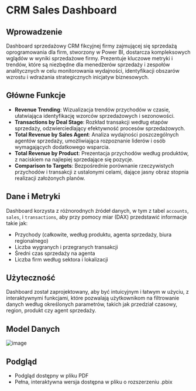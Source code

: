 # CRM Sales Dashboard

## Wprowadzenie
Dashboard sprzedażowy CRM fikcyjnej firmy zajmującej się sprzedażą oprogramowania dla firm, stworzony w Power BI, dostarcza kompleksowych wglądów w wyniki sprzedażowe firmy. Prezentuje kluczowe metryki i trendów, które są niezbędne dla menedżerów sprzedaży i zespołów analitycznych w celu monitorowania wydajności, identyfikacji obszarów wzrostu i wdrażania strategicznych inicjatyw biznesowych.

## Główne Funkcje

- **Revenue Trending**: Wizualizacja trendów przychodów w czasie, ułatwiająca identyfikację wzorców sprzedażowych i sezonowości.
- **Transactions by Deal Stage**: Rozkład transakcji według etapów sprzedaży, odzwierciedlający efektywność procesów sprzedażowych.
- **Total Revenue by Sales Agent**: Analiza wydajności poszczególnych agentów sprzedaży, umożliwiająca rozpoznanie liderów i osób wymagających dodatkowego wsparcia.
- **Total Revenue by Product**: Prezentacja przychodów według produktów, z naciskiem na najlepiej sprzedające się pozycje.
- **Comparison to Targets**: Bezpośrednie porównanie rzeczywistych przychodów i transakcji z ustalonymi celami, dające jasny obraz stopnia realizacji założonych planów.

## Dane i Metryki

Dashboard korzysta z różnorodnych źródeł danych, w tym z tabel `accounts`, `sales`, i `transactions`, aby przy pomocy miar (DAX) przedstawić informacje takie jak:
- Przychody (całkowite, według produktu, agenta sprzedaży, biura regionalnego)
- Liczba wygranych i przegranych transakcji
- Średni czas sprzedaży na agenta
- Liczba firm według sektora i lokalizacji

## Użyteczność

Dashboard został zaprojektowany, aby być intuicyjnym i łatwym w użyciu, z interaktywnymi funkcjami, które pozwalają użytkownikom na filtrowanie danych według określonych parametrów, takich jak przedział czasowy, region, produkt czy agent sprzedaży.


## Model Danych

![image](https://github.com/korniaczexx/TechCompany-Sales-Report/assets/118902920/2b4c5f77-cc37-4870-9362-41ab06727e15)



## Podgląd
- Podgląd dostępny w pliku PDF
- Pełna, interaktywna wersja dostępna w pliku o rozszerzeniu .pbix


